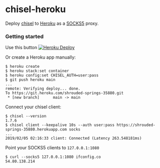 chisel-heroku
=============

Deploy [chisel](https://github.com/jpillora/chisel) to [Heroku](https://www.heroku.com/) as a [SOCKS5](https://en.wikipedia.org/wiki/SOCKS) proxy.

### Getting started

Use this button [![Heroku Deploy](https://www.herokucdn.com/deploy/button.svg)](https://heroku.com/deploy?template=https://github.com/toolyq/heroku-socks5)

Or create a Heroku app manually:

```
$ heroku create
$ heroku stack:set container
$ heroku config:set CHISEL_AUTH=user:pass
$ git push heroku main
...
remote: Verifying deploy... done.
To https://git.heroku.com/shrouded-springs-35880.git
 * [new branch]      main -> main
```

Connect your chisel client:

```
$ chisel --version
1.7.6
$ chisel client --keepalive 10s --auth user:pass https://shrouded-springs-35880.herokuapp.com socks
...
2019/02/05 02:16:33 client: Connected (Latency 263.548181ms)
```

Point your SOCKS5 clients to `127.0.0.1:1080`

```
$ curl --socks5 127.0.0.1:1080 ifconfig.co
54.80.138.214
```
